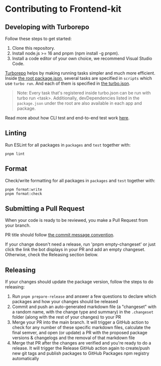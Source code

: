 # Contributing to Frontend-kit

## Developing with Turborepo

Follow these steps to get started:

1. Clone this repository.
1. Install node.js >= 16 and pnpm (npm install -g pnpm).
1. Install a code editor of your own choice, we recommend Visual Studio Code.

[Turborepo](https://turbo.build/repo) helps by making running tasks simpler and much more efficient. Inside [the root package.json](./package.json), several tasks are specified in `scripts` which use `turbo run`. And each of them is specified in [the turbo.json](./turbo.json).

> Note: Every task that's registered inside turbo.json can be run with turbo run \<task\>. Additionally, devDependencies listed in the `package.json` under the root are also available in each app and package.

Read more about how CLI test and end-to-end test work [here](./test/README.md).

## Linting

Run ESLint for all packages in `packages` and `test` together with:

```shell
pnpm lint
```

## Format

Check/write formatting for all packages in `packages` and `test` together with:

```shell
pnpm format:write
pnpm format:check
```

## Submitting a Pull Request

When your code is ready to be reviewed, you make a Pull Request from your branch.

PR title should follow [the commit message convention](https://www.conventionalcommits.org/en/v1.0.0/).

If your change doesn't need a release, run 'pnpm empty-changeset' or just click the link the bot displays in your PR and add an empty changeset. Otherwise, check the Releasing section below.

## Releasing

If your changes should update the package version, follow the steps to do releasing:

1. Run `pnpm prepare-release` and answer a few questions to declare which packages and how your changes should be released
2. Commit and push an auto-generated markdown file (a "changeset" with a random name, with the change type and summary) in the `.changeset` folder (along with the rest of your changes) to your PR
3. Merge your PR into the main branch. It will trigger a GitHub action to check for any number of these specific markdown files, calculate the final semver, and open (or update) a PR with the proposed package versions & changelogs and the removal of that markdown file
4. Merge that PR after the changes are verified and you're ready to do a release. It will trigger the Release GitHub action again to create/push new git tags and publish packages to GitHub Packages npm registry automatically
